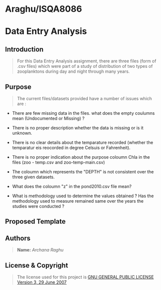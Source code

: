 # Araghu/ISQA8086

# Data Entry Analysis

## **Introduction**

> For this Data Entry Analysis assignment, there are three files (form of .csv files) which were part of a study of distribution of two types of zooplanktons during day and night through many years. 

## **Purpose**

> The current files/datasets provided have a number of issues which are :

  * There are few missing data in the files. what does the empty coulumns mean (Undocumented or Missing) ?
  
  * There is no proper description whether the data is missing or is it unknown.
  
  * There is no clear details about the temparature recorded (whether the temparatur eis reocorded in degree Celsuis or   Fahrenheit).
  
  * There is no proper indication about the purpose coloumn Chla in the files (zoo - temp.csv and zoo-temp-main.csv)
  
  * The coloumn which represents the "DEPTH" is not consistent over the three given datasets.
  
  * What does the coloumn "z" in the pond2010.csv file mean?
  
  * What is methodology used to determine the values obtained ? Has the methodology used to measure remained same over the years the studies were conducted ?
  
## Proposed Template



## **Authors**

> **Name:** _Archana Raghu_

## **License & Copyright**

> The license used for this project is [GNU GENERAL PUBLIC LICENSE Version 3, 29 June 2007](https://github.com/ArchanaRaghu512/Araghu8086/blob/master/LICENSE)



